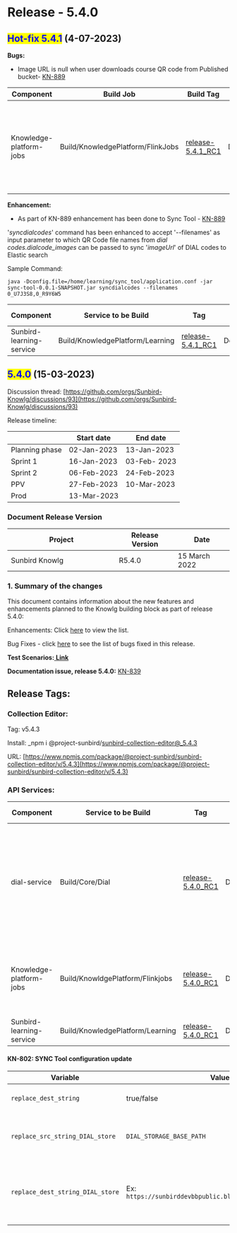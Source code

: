 # Release - 5.4.0

## <mark style="color:blue;">Hot-fix 5.4.1</mark> (4-07-2023)

**Bugs:**

* Image URL is null when user downloads course QR code from Published bucket- [KN-889](https://project-sunbird.atlassian.net/browse/KN-889)

| Component               | Build Job                         | Build Tag                                                                                                       | Deploy Job                         | Deployment                                                                                                | Comment                                                                                   |
| ----------------------- | --------------------------------- | --------------------------------------------------------------------------------------------------------------- | ---------------------------------- | --------------------------------------------------------------------------------------------------------- | ----------------------------------------------------------------------------------------- |
| Knowledge-platform-jobs | Build/KnowledgePlatform/FlinkJobs | [release-5.4.1\_RC1](https://github.com/Sunbird-Knowlg/knowledge-platform-jobs/releases/tag/release-5.4.1\_RC1) | Deploy/KnowledgePlatform/FlinkJobs | [release-5.4.1\_RC1](https://github.com/Sunbird-Knowlg/sunbird-learning-platform/tree/release-5.4.1\_RC1) | <p>Jobs to be deployed:</p><p><strong>qrcode-image-generator</strong></p><p>flink job</p> |

**Enhancement:**

* As part of KN-889 enhancement has been done to Sync Tool - [KN-889](https://project-sunbird.atlassian.net/browse/KN-889)

'_syncdialcodes_' command has been enhanced to accept '--filenames' as input parameter to which QR Code file names from _dial codes.dialcode\_images_ can be passed to sync '_imageUrl_' of DIAL codes to Elastic search

Sample Command:

```
java -Dconfig.file=/home/learning/sync_tool/application.conf -jar sync-tool-0.0.1-SNAPSHOT.jar syncdialcodes --filenames 0_U7J3S8,0_R9Y6W5
```

<table><thead><tr><th width="186.5">Component</th><th>Service to be Build</th><th width="100">Tag</th><th>Deploy Job</th><th>Deployment Tag</th><th>Comment</th></tr></thead><tbody><tr><td>Sunbird-learning-service</td><td>Build/KnowledgePlatform/Learning</td><td><a href="https://github.com/Sunbird-Knowlg/sunbird-learning-platform/releases/tag/release-5.4.1_RC1">release-5.4.1_RC1</a></td><td>Deploy/KnowledgePlatform/Learning</td><td><a href="https://github.com/Sunbird-Knowlg/sunbird-learning-platform/releases/tag/release-5.4.1_RC1">release-5.4.1_RC1</a></td><td></td></tr></tbody></table>

## <mark style="color:blue;">5.4.0</mark> (15-03-2023)

Discussion thread: [https://github.com/orgs/Sunbird-Knowlg/discussions/93](https://github.com/orgs/Sunbird-Knowlg/discussions/93)

Release timeline:

|                | Start date  | End date     |
| -------------- | ----------- | ------------ |
| Planning phase | 02-Jan-2023 | 13-Jan-2023  |
| Sprint 1       | 16-Jan-2023 | 03-Feb- 2023 |
| Sprint 2       | 06-Feb-2023 | 24-Feb-2023  |
| PPV            | 27-Feb-2023 | 10-Mar-2023  |
| Prod           | 13-Mar-2023 |              |

### Document Release Version

<table><thead><tr><th width="229">Project</th><th>Release Version</th><th>Date</th></tr></thead><tbody><tr><td>Sunbird Knowlg</td><td>R5.4.0</td><td>15 March 2022</td></tr></tbody></table>

### **1. Summary of the changes**

This document contains information about the new features and enhancements planned to the Knowlg building block as part of release 5.4.0:

Enhancements: Click [here](https://project-sunbird.atlassian.net/issues/?filter=12759\&jql=project%20%3D%20KN%20AND%20issuetype%20in%20\(Documentation-Issue%2C%20Minor-Enhancement%2C%20RFC\)%20AND%20status%20in%20\(Done%2C%20%22In%20Validation%22\)%20AND%20labels%20in%20\(QA\_Not\_Required%2C%20QA\_Required%2C%20QA\_Required\_Regression%2C%20Regression\)%20AND%20Sprint%20in%20\(351%2C%20352\)%20ORDER%20BY%20key%20ASC%2C%20created%20DESC) to view the list.&#x20;

Bug Fixes - click [here](https://project-sunbird.atlassian.net/issues/?filter=12759\&jql=project%20%3D%20KN%20AND%20issuetype%20%3D%20Bug%20AND%20status%20in%20\(Done%2C%20%22In%20Validation%22\)%20AND%20labels%20in%20\(QA\_Not\_Required%2C%20QA\_Required%2C%20QA\_Required\_Regression%2C%20Regression\)%20AND%20Sprint%20in%20\(351%2C%20352\)%20ORDER%20BY%20key%20ASC%2C%20created%20DESC) to see the list of bugs fixed in this release.

**Test Scenarios:**[ **Link**](https://docs.google.com/spreadsheets/d/1YOe4QB0gqA53gFTzsP-6MtQI02EaKiUzn1SPihZPaeM/edit#gid=117864265)

**Documentation issue, release 5.4.0:** [KN-839](https://project-sunbird.atlassian.net/browse/KN-839)

## Release Tags:

### Collection **Editor**:

Tag: v5.4.3

Install: _npm i @project-sunbird/sunbird-collection-editor@_5.4.3

URL: [https://www.npmjs.com/package/@project-sunbird/sunbird-collection-editor/v/5.4.3](https://www.npmjs.com/package/@project-sunbird/sunbird-collection-editor/v/5.4.3)

### API Services:

<table><thead><tr><th width="186.5">Component</th><th>Service to be Build</th><th width="100">Tag</th><th>Deploy Job</th><th>Deployment Tag</th><th>Comment</th></tr></thead><tbody><tr><td>dial-service</td><td>Build/Core/Dial</td><td><a href="https://github.com/Sunbird-Knowlg/sunbird-dial-service/releases/tag/release-5.4.0_RC1">release-5.4.0_RC1</a></td><td>Deploy/Kubernetes/Dial</td><td><a href="https://github.com/project-sunbird/sunbird-devops/releases/tag/release-5.4.0-knowlg_RC1">release-5.4.0-knowlg_RC1</a></td><td>Deploy Tag is given for reference only. Please do not use directly for deployment. For Detailed Configuration Details, Please refer to SYNC Tool configuration</td></tr><tr><td>Knowledge-platform-jobs</td><td>Build/KnowldgePlatform/Flinkjobs</td><td><a href="https://github.com/project-sunbird/knowledge-platform-jobs/releases/tag/release-5.4.0_RC1">release-5.4.0_RC1</a></td><td>Deploy/KnowledgePlatform/FlinkJobs</td><td><a href="https://github.com/project-sunbird/sunbird-learning-platform/releases/tag/release-5.4.0_RC1">release-5.4.0_RC1</a></td><td><p>Deploy the </p><p><strong>qrcode-image-generator</strong></p><p>flink job</p></td></tr><tr><td>Sunbird-learning-service</td><td>Build/KnowledgePlatform/Learning</td><td><a href="https://github.com/project-sunbird/sunbird-learning-platform/releases/tag/release-5.4.0_RC1">release-5.4.0_RC1</a></td><td>Deploy/KnowledgePlatform/Learning</td><td><a href="https://github.com/project-sunbird/sunbird-learning-platform/releases/tag/release-5.4.0_RC1">release-5.4.0_RC1</a></td><td></td></tr></tbody></table>

#### KN-802: SYNC Tool configuration update

| **Variable**                     | **Values**                                                  | **description**                                                                                                                                         |
| -------------------------------- | ----------------------------------------------------------- | ------------------------------------------------------------------------------------------------------------------------------------------------------- |
| `replace_dest_string`            | true/false                                                  | Used to specify if the Relative path string replace is to be enabled                                                                                    |
| `replace_src_string_DIAL_store`  | `DIAL_STORAGE_BASE_PATH`                                    | Currently configured relative path variable name to be stored in database instead of BLOB absolute URL                                                  |
| `replace_dest_string_DIAL_store` | Ex: `https://sunbirddevbbpublic.blob.core.windows.net/dial` | BLOB URL and container combination value that is used to replace ‘`DIAL_STORAGE_BASE_PATH`’ relative path variable while syncing image ‘url’ data to ES |

###
